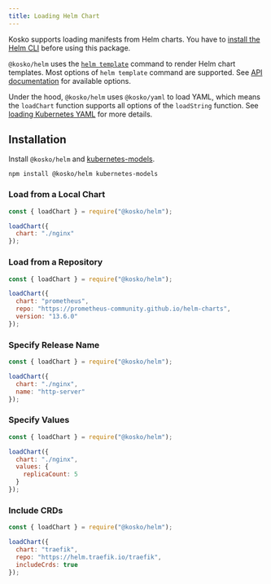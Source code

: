 ```yaml
---
title: Loading Helm Chart
---
```


Kosko supports loading manifests from Helm charts. You have to [install the Helm CLI](https://helm.sh/docs/intro/install/) before using this package.

`@kosko/helm` uses the [`helm template`](https://helm.sh/docs/helm/helm_template/) command to render Helm chart templates. Most options of `helm template` command are supported. See [API documentation](api/modules/kosko_helm.md) for available options.

Under the hood, `@kosko/helm` uses `@kosko/yaml` to load YAML, which means the `loadChart` function supports all options of the `loadString` function. See [loading Kubernetes YAML](loading-kubernetes-yaml.md) for more details.

## Installation

Install `@kosko/helm` and [kubernetes-models].

```shell
npm install @kosko/helm kubernetes-models
```

### Load from a Local Chart

```js
const { loadChart } = require("@kosko/helm");

loadChart({
  chart: "./nginx"
});
```

### Load from a Repository

```js
const { loadChart } = require("@kosko/helm");

loadChart({
  chart: "prometheus",
  repo: "https://prometheus-community.github.io/helm-charts",
  version: "13.6.0"
});
```

### Specify Release Name

```js
const { loadChart } = require("@kosko/helm");

loadChart({
  chart: "./nginx",
  name: "http-server"
});
```

### Specify Values

```js
const { loadChart } = require("@kosko/helm");

loadChart({
  chart: "./nginx",
  values: {
    replicaCount: 5
  }
});
```

### Include CRDs

```js
const { loadChart } = require("@kosko/helm");

loadChart({
  chart: "traefik",
  repo: "https://helm.traefik.io/traefik",
  includeCrds: true
});
```

[kubernetes-models]: https://github.com/tommy351/kubernetes-models-ts

